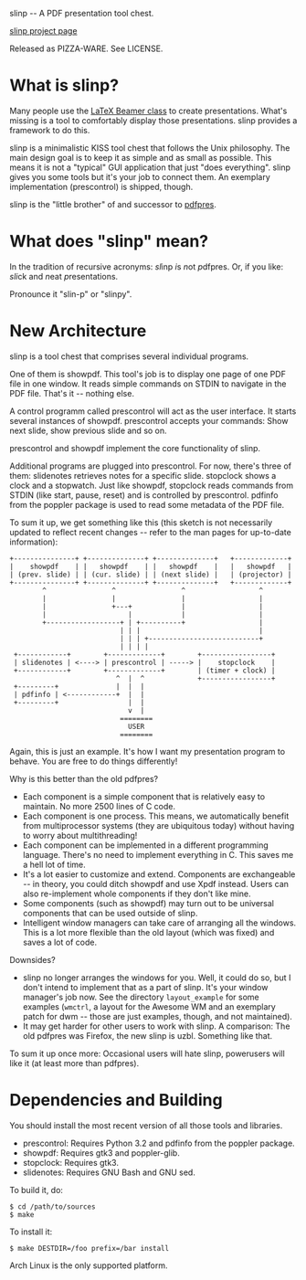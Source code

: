 slinp -- A PDF presentation tool chest.

[slinp project page](https://www.uninformativ.de/projects/slinp/)

Released as PIZZA-WARE. See LICENSE.


What is slinp?
==============

Many people use the [LaTeX Beamer
class](https://bitbucket.org/rivanvx/beamer/wiki/Home) to create
presentations. What's missing is a tool to comfortably display those
presentations. slinp provides a framework to do this.

slinp is a minimalistic KISS tool chest that follows the Unix
philosophy. The main design goal is to keep it as simple and as small as
possible. This means it is not a "typical" GUI application that just
"does everything". slinp gives you some tools but it's your job to
connect them. An exemplary implementation (prescontrol) is shipped,
though.

slinp is the "little brother" of and successor to
[pdfpres](https://github.com/vain/pdfPres).


What does "slinp" mean?
=======================

In the tradition of recursive acronyms: *sl*inp *i*s *n*ot *p*dfpres.
Or, if you like: *sli*ck and *n*eat *p*resentations.

Pronounce it "slin-p" or "slinpy".


New Architecture
================

slinp is a tool chest that comprises several individual programs.

One of them is showpdf. This tool's job is to display one page of one
PDF file in one window. It reads simple commands on STDIN to navigate in
the PDF file. That's it -- nothing else.

A control programm called prescontrol will act as the user interface. It
starts several instances of showpdf. prescontrol accepts your commands:
Show next slide, show previous slide and so on.

prescontrol and showpdf implement the core functionality of slinp.

Additional programs are plugged into prescontrol. For now, there's three
of them: slidenotes retrieves notes for a specific slide. stopclock
shows a clock and a stopwatch. Just like showpdf, stopclock reads
commands from STDIN (like start, pause, reset) and is controlled by
prescontrol. pdfinfo from the poppler package is used to read some
metadata of the PDF file.

To sum it up, we get something like this (this sketch is not necessarily
updated to reflect recent changes -- refer to the man pages for
up-to-date information):

	+---------------+ +--------------+ +--------------+   +-------------+
	|    showpdf    | |   showpdf    | |   showpdf    |   |   showpdf   |
	| (prev. slide) | | (cur. slide) | | (next slide) |   | (projector) |
	+---------------+ +--------------+ +--------------+   +-------------+
	        ^                ^                ^                  ^
	        |                |                |                  |
	        |                +---+            |                  |
	        |                    |            |                  |
	        +------------------+ | +----------+                  |
	                           | | |                             |
	                           | | | +---------------------------+
	                           | | | |
	 +------------+        +-------------+        +-----------------+
	 | slidenotes | <----> | prescontrol | -----> |    stopclock    |
	 +------------+        +-------------+        | (timer + clock) |
	                          ^  |  ^             +-----------------+
	 +---------+              |  |  |
	 | pdfinfo | <------------+  |  |
	 +---------+                 |  |
	                             v  |
	                           ========
	                             USER
	                           ========

Again, this is just an example. It's how I want my presentation program
to behave. You are free to do things differently!

Why is this better than the old pdfpres?

* Each component is a simple component that is relatively easy to
  maintain. No more 2500 lines of C code.
* Each component is one process. This means, we automatically benefit
  from multiprocessor systems (they are ubiquitous today) without having
  to worry about multithreading!
* Each component can be implemented in a different programming language.
  There's no need to implement everything in C. This saves me a hell lot
  of time.
* It's a lot easier to customize and extend. Components are exchangeable
  -- in theory, you could ditch showpdf and use Xpdf instead. Users can
  also re-implement whole components if they don't like mine.
* Some components (such as showpdf) may turn out to be universal
  components that can be used outside of slinp.
* Intelligent window managers can take care of arranging all the
  windows. This is a lot more flexible than the old layout (which was
  fixed) and saves a lot of code.

Downsides?

* slinp no longer arranges the windows for you. Well, it could do so,
  but I don't intend to implement that as a part of slinp. It's your
  window manager's job now. See the directory `layout_example` for some
  examples (`wmctrl`, a layout for the Awesome WM and an exemplary patch
  for dwm -- those are just examples, though, and not maintained).
* It may get harder for other users to work with slinp. A comparison:
  The old pdfpres was Firefox, the new slinp is uzbl. Something like
  that.

To sum it up once more: Occasional users will hate slinp, powerusers
will like it (at least more than pdfpres).


Dependencies and Building
=========================

You should install the most recent version of all those tools and
libraries.

* prescontrol: Requires Python 3.2 and pdfinfo from the poppler package.
* showpdf: Requires gtk3 and poppler-glib.
* stopclock: Requires gtk3.
* slidenotes: Requires GNU Bash and GNU sed.

To build it, do:

	$ cd /path/to/sources
	$ make

To install it:

	$ make DESTDIR=/foo prefix=/bar install

Arch Linux is the only supported platform.
